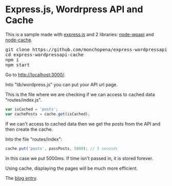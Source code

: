 
# Express.js, Wordrpress API and Cache

This is a sample made with [express.js][express.js] and 2 libraries: [node-wpapi][node-wpapi] and [node-cache][node-cache].

<pre>
git clone https://github.com/monchopena/express-wordpressapi-cache
cd express-wordpressapi-cache
npm i
npm start
</pre>

Go to [http://localhost:3000/][http://localhost:3000/].

Into "lib/wordpress.js" you can put your API url page.

This is the file where we are checking if we can access to cached data "routes/index.js".

```javascript
var isCached = 'posts';
var cachePosts = cache.get(isCached);
```

If we can't access to cached data then we get the posts from the API and then create the cache.

Into the file "routes/index":

```javascript
cache.put('posts', passPosts, 5000); // 5 seconds
```

In this case we put 5000ms. If time isn't passed in, it is stored forever.

Using cache, displaying the pages will be much more efficient.

The [blog entry][blog-entry].

[express.js]: http://expressjs.com/
[node-wpapi]: https://github.com/WP-API/node-wpapi
[node-cache]: https://github.com/ptarjan/node-cache
[repository]: https://github.com/monchopena/express-wordpressapi-cache
[blog-entry]: http://www.bdunk.com/express-wordpressapi-cache
[http://localhost:3000/]: http://localhost:3000/
